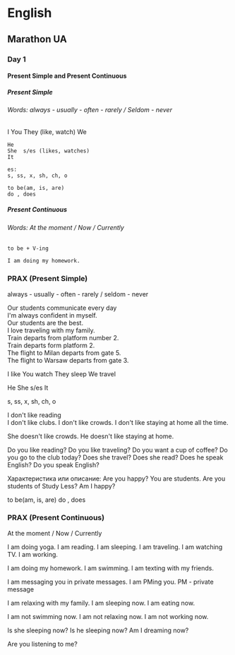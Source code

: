 ﻿# English
## Marathon UA
### Day 1

#### Present Simple and Present Continuous

##### Present Simple
###### Words:  always - usually - often - rarely / Seldom - never

I 
You 
They  (like, watch)
We 

    He 
    She  s/es (likes, watches)
    It

    es:
    s, ss, x, sh, ch, o

    to be(am, is, are)
    do , does 

##### Present Continuous
###### Words: At the moment / Now / Currently

    to be + V-ing 

    I am doing my homework.

### PRAX (Present Simple)

always - usually - often - rarely / seldom - never

Our students communicate every day   
I'm always confident in myself.   
Our students are the best.  
I love traveling with my family.  
Train departs from platform number 2.  
Train departs form platform 2.  
The flight to Milan departs from gate 5.  
The flight to Warsaw departs from gate 3.  

I like
You watch
They sleep
We travel

He 
She  s/es 
It

s, ss, x, sh, ch, o

I don't like reading    
I don't like clubs.
I don't like crowds.
I don't like staying at home all the time.

She doesn't like crowds.
He doesn't like staying at home.


Do you like reading?
Do you like traveling?
Do you want a cup of coffee?
Do you go to the club today?
Does she travel?
Does she read?
Does he speak English?
Do you speak English?

Характеристика или описание:
Are you happy?
You are students.
Are you students of Study Less?
Am I happy?

to be(am, is, are)
do , does 

### PRAX (Present Continuous)

At the moment / Now / Currently

I am doing yoga.
I am reading.
I am sleeping.
I am traveling.
I am watching TV.
I am working.

I am doing my homework.
I am swimming.
I am texting with my friends.

I am messaging you in private messages.
I am PMing you.
PM - private message

I am relaxing with my family.
I am sleeping now.
I am eating now.


I am not swimming now.
I am not relaxing now.
I am not working now.

Is she sleeping now?
Is he sleeping now?
Am I dreaming now?

Are you listening to me?


